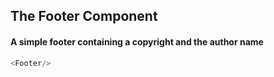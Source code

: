 ## The Footer Component
#### A simple footer containing a copyright and the author name

```js
<Footer/>
```
